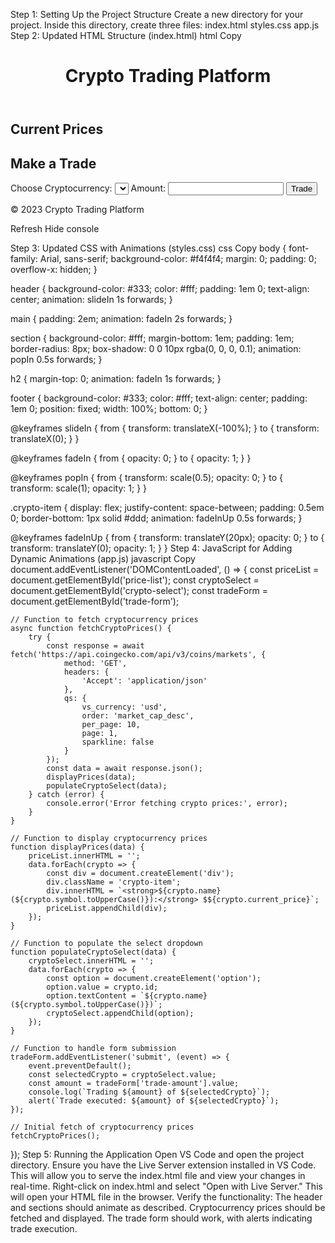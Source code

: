 Step 1: Setting Up the Project Structure
Create a new directory for your project. Inside this directory, create three files:
index.html
styles.css
app.js
Step 2: Updated HTML Structure (index.html)
html
Copy
<!DOCTYPE html>
<html lang="en">
<head>
    <meta charset="UTF-8">
    <meta name="viewport" content="width=device-width, initial-scale=1.0">
    <title>Crypto Trading Platform</title>
    <link rel="stylesheet" href="styles.css">
</head>
<body>
    <header>
        <h1>Crypto Trading Platform</h1>
    </header>
    <main>
        <section id="crypto-prices">
            <h2>Current Prices</h2>
            <div id="price-list"></div>
        </section>
        <section id="trade-section">
            <h2>Make a Trade</h2>
            <form id="trade-form">
                <label for="crypto-select">Choose Cryptocurrency:</label>
                <select id="crypto-select">
                    <!-- Options will be populated by JavaScript -->
                </select>
                <label for="trade-amount">Amount:</label>
                <input type="number" id="trade-amount" required>
                <button type="submit">Trade</button>
            </form>
        </section>
    </main>
    <footer>
        <p>&copy; 2023 Crypto Trading Platform</p>
    </footer>
    <script src="app.js"></script>
</body>
</html>
Refresh
Hide console


Step 3: Updated CSS with Animations (styles.css)
css
Copy
body {
    font-family: Arial, sans-serif;
    background-color: #f4f4f4;
    margin: 0;
    padding: 0;
    overflow-x: hidden;
}

header {
    background-color: #333;
    color: #fff;
    padding: 1em 0;
    text-align: center;
    animation: slideIn 1s forwards;
}

main {
    padding: 2em;
    animation: fadeIn 2s forwards;
}

section {
    background-color: #fff;
    margin-bottom: 1em;
    padding: 1em;
    border-radius: 8px;
    box-shadow: 0 0 10px rgba(0, 0, 0, 0.1);
    animation: popIn 0.5s forwards;
}

h2 {
    margin-top: 0;
    animation: fadeIn 1s forwards;
}

footer {
    background-color: #333;
    color: #fff;
    text-align: center;
    padding: 1em 0;
    position: fixed;
    width: 100%;
    bottom: 0;
}

@keyframes slideIn {
    from {
        transform: translateX(-100%);
    }
    to {
        transform: translateX(0);
    }
}

@keyframes fadeIn {
    from {
        opacity: 0;
    }
    to {
        opacity: 1;
    }
}

@keyframes popIn {
    from {
        transform: scale(0.5);
        opacity: 0;
    }
    to {
        transform: scale(1);
        opacity: 1;
    }
}

.crypto-item {
    display: flex;
    justify-content: space-between;
    padding: 0.5em 0;
    border-bottom: 1px solid #ddd;
    animation: fadeInUp 0.5s forwards;
}

@keyframes fadeInUp {
    from {
        transform: translateY(20px);
        opacity: 0;
    }
    to {
        transform: translateY(0);
        opacity: 1;
    }
}
Step 4: JavaScript for Adding Dynamic Animations (app.js)
javascript
Copy
document.addEventListener('DOMContentLoaded', () => {
    const priceList = document.getElementById('price-list');
    const cryptoSelect = document.getElementById('crypto-select');
    const tradeForm = document.getElementById('trade-form');

    // Function to fetch cryptocurrency prices
    async function fetchCryptoPrices() {
        try {
            const response = await fetch('https://api.coingecko.com/api/v3/coins/markets', {
                method: 'GET',
                headers: {
                    'Accept': 'application/json'
                },
                qs: {
                    vs_currency: 'usd',
                    order: 'market_cap_desc',
                    per_page: 10,
                    page: 1,
                    sparkline: false
                }
            });
            const data = await response.json();
            displayPrices(data);
            populateCryptoSelect(data);
        } catch (error) {
            console.error('Error fetching crypto prices:', error);
        }
    }

    // Function to display cryptocurrency prices
    function displayPrices(data) {
        priceList.innerHTML = '';
        data.forEach(crypto => {
            const div = document.createElement('div');
            div.className = 'crypto-item';
            div.innerHTML = `<strong>${crypto.name} (${crypto.symbol.toUpperCase()}):</strong> $${crypto.current_price}`;
            priceList.appendChild(div);
        });
    }

    // Function to populate the select dropdown
    function populateCryptoSelect(data) {
        cryptoSelect.innerHTML = '';
        data.forEach(crypto => {
            const option = document.createElement('option');
            option.value = crypto.id;
            option.textContent = `${crypto.name} (${crypto.symbol.toUpperCase()})`;
            cryptoSelect.appendChild(option);
        });
    }

    // Function to handle form submission
    tradeForm.addEventListener('submit', (event) => {
        event.preventDefault();
        const selectedCrypto = cryptoSelect.value;
        const amount = tradeForm['trade-amount'].value;
        console.log(`Trading ${amount} of ${selectedCrypto}`);
        alert(`Trade executed: ${amount} of ${selectedCrypto}`);
    });

    // Initial fetch of cryptocurrency prices
    fetchCryptoPrices();
});
Step 5: Running the Application
Open VS Code and open the project directory.
Ensure you have the Live Server extension installed in VS Code. This will allow you to serve the index.html file and view your changes in real-time.
Right-click on index.html and select "Open with Live Server." This will open your HTML file in the browser.
Verify the functionality:
The header and sections should animate as described.
Cryptocurrency prices should be fetched and displayed.
The trade form should work, with alerts indicating trade execution.
